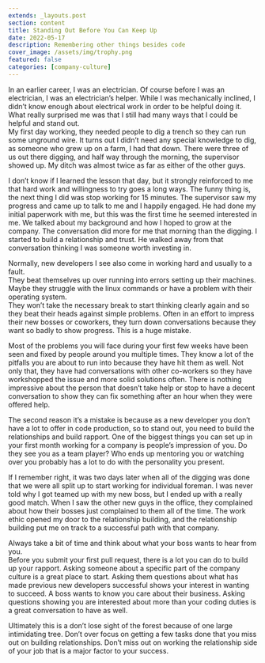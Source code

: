 ```yaml
---
extends: _layouts.post
section: content
title: Standing Out Before You Can Keep Up
date: 2022-05-17
description: Remembering other things besides code
cover_image: /assets/img/trophy.png
featured: false
categories: [company-culture]
---
```


In an earlier career, I was an electrician.  Of course before I was an electrician, 
I was an electrician’s helper.  While I was mechanically inclined, I didn’t know 
enough about electrical work in order to be helpful doing it.   What really 
surprised me was that I still had many ways that I could be helpful and stand out.  
My first day working, they needed people to dig a trench so they can run some 
unground wire.  It turns out I didn’t need any special knowledge to dig, as someone 
who grew up on a farm, I had that down.  There were three of us out there digging, 
and half way through the morning, the supervisor showed up.  My ditch was almost 
twice as far as either of the other guys.

I don’t know if I learned the lesson that day, but it strongly reinforced to me 
that hard work and willingness to try goes a long ways.  The funny thing is, the 
next thing I did was stop working for 15 minutes.  The supervisor saw my progress 
and came up to talk to me and I happily engaged.  He had done my initial paperwork 
with me, but this was the first time he seemed interested in me.  We talked about 
my background and how I hoped to grow at the company.  The conversation did more 
for me that morning than the digging.  I started to build a relationship and trust. 
He walked away from that conversation thinking I was someone worth investing in.

Normally, new developers I see also come in working hard and usually to a fault.  
They beat themselves up over running into errors setting up their machines.  Maybe 
they struggle with the linux commands or have a problem with their operating system.  
They won’t take the necessary break to start thinking clearly again and so they beat 
their heads against simple problems.  Often in an effort to impress their new bosses 
or coworkers, they turn down conversations because they want so badly to show 
progress.  This is a huge mistake.

Most of the problems you will face during your first few weeks have been seen and 
fixed by people around you multiple times.  They know a lot of the pitfalls you are 
about to run into because they have hit them as well.  Not only that, they have had 
conversations with other co-workers so they have workshopped the issue and more 
solid solutions often.   There is nothing impressive about the person that doesn’t 
take help or stop to have a decent conversation to show they can fix something after 
an hour when they were offered help.

The second reason it’s a mistake is because as a new developer you don’t have a lot 
to offer in code production, so to stand out, you need to build the relationships 
and build rapport.  One of the biggest things you can set up in your first month 
working for a company is people’s impression of you.  Do they see you as a team 
player?  Who ends up mentoring you or watching over you probably has a lot to do 
with the personality you present.

If I remember right, it was two days later when all of the digging was done that we 
were all split up to start working for individual foreman.  I was never told why I 
got teamed up with my new boss, but I ended up with a really good match. When I saw 
the other new guys in the office, they complained about how their bosses just 
complained to them all of the time.  The work ethic opened my door to the 
relationship building, and the relationship building put me on track to a successful 
path with that company.

Always take a bit of time and think about what your boss wants to hear from you.  
Before you submit your first pull request, there is a lot you can do to build up 
your rapport.  Asking someone about a specific part of the company culture is a 
great place to start.  Asking them questions about what has made previous new 
developers successful shows your interest in wanting to succeed.  A boss wants to 
know you care about their business.  Asking questions showing you are interested 
about more than your coding duties is a great conversation to have as well.

Ultimately this is a don’t lose sight of the forest because of one large 
intimidating tree.  Don’t over focus on getting a few tasks done that you miss out 
on building relationships.  Don’t miss out on working the relationship side of your 
job that is a major factor to your success.
